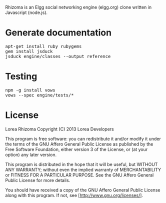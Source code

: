 Rhizoma is an Elgg social networking engine (elgg.org) clone written in
Javascript (node.js).


Generate documentation
=====
<pre>
apt-get install ruby rubygems
gem install jsduck
jsduck engine/classes --output reference
</pre>

Testing
=====
<pre>
npm -g install vows
vows --spec engine/tests/*
</pre>

License
======
Lorea Rhizoma
Copyright (C) 2013  Lorea Developers

This program is free software: you can redistribute it and/or modify
it under the terms of the GNU Affero General Public License as published by
the Free Software Foundation, either version 3 of the License, or
(at your option) any later version.

This program is distributed in the hope that it will be useful,
but WITHOUT ANY WARRANTY; without even the implied warranty of
MERCHANTABILITY or FITNESS FOR A PARTICULAR PURPOSE.  See the
GNU Affero General Public License for more details.

You should have received a copy of the GNU Affero General Public License
along with this program.  If not, see [http://www.gnu.org/licenses/].
